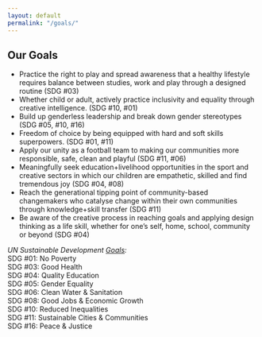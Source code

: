 ```yaml
---
layout: default
permalink: "/goals/"
---
```


<div class="inner">
    <div class="row">
    <div class="8u 12u$(small) goals">
    <h2>Our Goals</h2>
    <ul>
    <li>
        Practice the right to play and spread awareness that a healthy lifestyle requires balance between studies, work and play through a designed routine (SDG #03)
    </li>
    <li>
        Whether child or adult, actively practice inclusivity and equality through creative intelligence. (SDG #10, #01)
    </li>
    <li>
        Build up genderless leadership and break down gender stereotypes (SDG #05, #10, #16)
    </li>
    <li>
        Freedom of choice by being equipped with hard and soft skills superpowers. (SDG #01, #11)
    </li>
    <li>
        Apply our unity as a football team to making our communities more responsible, safe, clean and playful (SDG #11, #06)
    </li>
    <li>
        Meaningfully seek education+livelihood opportunities in the sport and creative sectors in which our children are empathetic, skilled and find tremendous joy (SDG #04, #08)
    </li>
    <li>
        Reach the generational tipping point of community-based changemakers who catalyse change within their own communities through knowledge+skill transfer (SDG #11)
    </li>
    <li>
        Be aware of the creative process in reaching goals and applying design thinking as a life skill, whether for one’s self, home, school, community or beyond (SDG #04)
    </li>
    </ul>
    </div>
    <div class="3u 12u$(small) sdg">
    <em>UN Sustainable Development <a href="http://www.un.org/sustainabledevelopment/sustainable-development-goals/">Goals</a>:</em><br/>
    SDG #01: No Poverty<br/>
    SDG #03: Good Health<br/>
    SDG #04: Quality Education<br/>
    SDG #05: Gender Equality<br/>
    SDG #06: Clean Water &amp; Sanitation<br/>
    SDG #08: Good Jobs &amp; Economic Growth<br/>
    SDG #10: Reduced Inequalities<br/>
    SDG #11: Sustainable Cities &amp; Communities<br/>
    SDG #16: Peace &amp; Justice<br/>
    </div>
    </div>
</div>